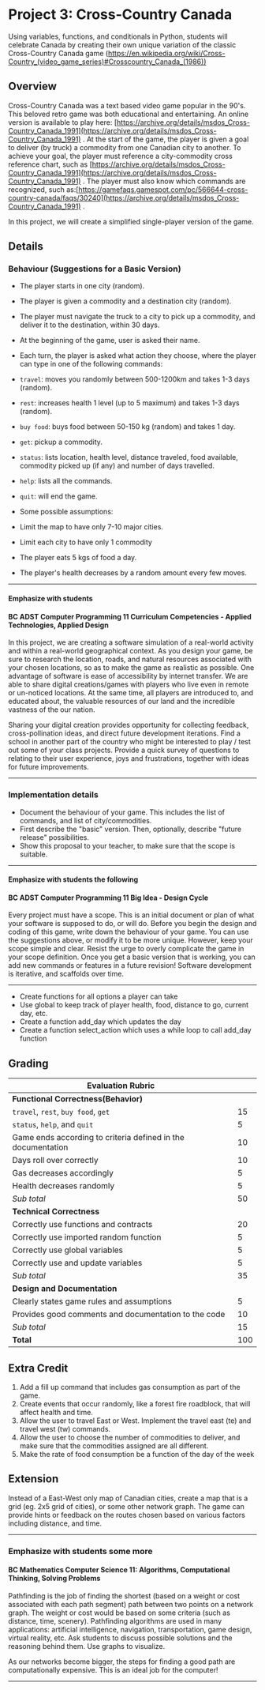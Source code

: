 # Project 3: Cross-Country Canada

Using variables, functions, and conditionals in Python, students will celebrate Canada by creating their own unique variation of the classic Cross-Country Canada game (https://en.wikipedia.org/wiki/Cross-Country_(video_game_series)#Crosscountry_Canada_(1986))

## Overview

Cross-Country Canada was a text based video game popular in the 90's.  This beloved retro game
was both educational and entertaining.
An online version is available to play here:  [https://archive.org/details/msdos_Cross-Country_Canada_1991](https://archive.org/details/msdos_Cross-Country_Canada_1991) .
At the start of the game, the player is given a goal to deliver (by truck) a commodity from one Canadian city to another.
To achieve your goal, the player must reference a city-commodity cross reference chart, such as [https://archive.org/details/msdos_Cross-Country_Canada_1991](https://archive.org/details/msdos_Cross-Country_Canada_1991) .
The player must also know which commands are recognized, such as:[https://gamefaqs.gamespot.com/pc/566644-cross-country-canada/faqs/30240](https://archive.org/details/msdos_Cross-Country_Canada_1991) .

In this project, we will create a simplified single-player version of the game.

## Details

### Behaviour (Suggestions for a Basic Version)

* The player starts in one city (random).
* The player is given a commodity and a destination city (random).
* The player must navigate the truck to a city to pick up a commodity, and deliver it to
the destination, within 30 days.
* At the beginning of the game, user is asked their name.
* Each turn, the player is asked what action they choose, where the player can type in one
of the following commands:

* `travel`: moves you randomly between 500-1200km and takes 1-3 days (random).
* `rest`: increases health 1 level (up to 5 maximum) and takes 1-3 days (random).
* `buy food`: buys food between 50-150 kg (random) and takes 1 day.  
* `get`:  pickup a commodity.
* `status`: lists location, health level, distance traveled, food available, commodity picked up (if any) and number of days travelled.
* `help`: lists all the commands.
* `quit`: will end the game.
* Some possible assumptions:
* Limit the map to have only 7-10 major cities.
* Limit each city to have only 1 commodity
* The player eats 5 kgs of food a day.
* The player's health decreases by a random amount every few moves.


  
---

#### Emphasize with students

#### BC ADST Computer Programming 11 Curriculum Competencies - Applied Technologies, Applied Design

In this project, we are creating a software simulation of a real-world activity and within a real-world geographical context.   As you design your game, be sure to research the location, roads, and natural resources associated with your chosen locations, so as to make the game as realistic as possible.  One advantage of software is ease of accessibility by internet transfer.  We are able to share digital creations/games with players who live even in remote or un-noticed locations.  At the same time, all players are introduced to, and educated about, the valuable resources of our land and the incredible vastness of the our nation.

Sharing your digital creation provides opportunity for collecting feedback, cross-pollination ideas, and direct future development iterations.  Find a school in another part of the country who might be interested to play / test out some of your class projects.  Provide a quick survey of questions to relating to their user experience, joys and frustrations, together with ideas for future improvements.

---

### Implementation details

* Document the behaviour of your game.  This includes the list of commands, and list of city/commodities.
* First describe the "basic" version.  Then, optionally, describe "future release" possibilities.
* Show this proposal to your teacher, to make sure that the scope is suitable.

---

#### Emphasize with students the following

#### BC ADST Computer Programming 11 Big Idea - Design Cycle

Every project must have a scope.  This is an initial document or plan of what
your software is supposed to do, or will do.   Before you begin the design and coding
of this game, write down the behaviour of your game.   You can use the suggestions
above, or modify it to be more unique.  However, keep your scope simple and clear.
Resist the urge to overly complicate the game in your scope definition.  Once you
get a basic version that is working, you can add new commands or features in a future revision!  Software
development is iterative, and scaffolds over time.  

---

* Create functions for all options a player can take
* Use global to keep track of player health, food, distance to go, current day, etc.
* Create a function add_day which updates the day
* Create a function select_action which uses a while loop to call add_day function

## Grading


| **Evaluation Rubric**                                           |     |
| --------------------------------------------------------------- |-----|
| **Functional Correctness(Behavior)**                            |     |
| `travel`, `rest`, `buy food`, `get`                             | 15  |
| `status`, `help`, and `quit`                                    | 5   |
| Game ends according to criteria defined in the documentation    | 10  |
| Days roll over correctly                                        | 10  |
| Gas decreases accordingly                                       | 5   |
| Health decreases randomly                                       | 5   |
| *Sub total*                                                   | 50  |
| **Technical Correctness**                                       |     |
| Correctly use functions and contracts                           | 20  |
| Correctly use imported random function                          | 5   |
| Correctly use global variables                                  | 5   |
| Correctly use and update variables                              | 5   |
| *Sub total*                                                   | 35  |
| **Design and Documentation**                                    |     |
| Clearly states game rules and assumptions                       | 5   |
| Provides good comments and documentation to the code            | 10  |
| *Sub total*                                                   | 15  |
| **Total**                                                       | 100 |

## Extra Credit

1.	Add a fill up command that includes gas consumption as part of the game.
2.	Create events that occur randomly, like a forest fire roadblock, that will affect health and time.
3.	Allow the user to travel East or West. Implement the travel east (te) and travel west (tw) commands. 
4.	Allow the user to choose the number of commodities to deliver, and make sure that the commodities assigned are all different. 
5.	Make the rate of food consumption be a function of the day of the week

## Extension

Instead of a East-West only map of Canadian cities, create a map that is a grid (eg. 2x5 grid of cities), or some other network graph.
The game can provide hints or feedback on the routes chosen based on various factors including distance, and time.

  ---

### Emphasize with students some more

#### BC Mathematics Computer Science 11:  Algorithms, Computational Thinking, Solving Problems

Pathfinding is the job of finding the shortest (based on a weight or cost associated with each path segment) path between two points on a network graph.  The weight or cost would be based on some criteria (such as distance, time, scenery).  Pathfinding algorithms are used in many applications:  artificial intelligence, navigation, transportation, game design, virtual reality, etc.  Ask students to discuss possible solutions and the reasoning behind them.  Use graphs to visualize.

As our networks become bigger, the steps for finding a good path are computationally expensive.  This is an ideal job for the computer!

---
